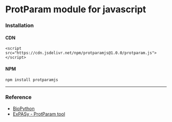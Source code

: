# ProtParam module for javascript

### Installation

#### CDN

```
<script src="https://cdn.jsdelivr.net/npm/protparamjs@1.0.0/protparam.js"></script>
```

#### NPM
```
npm install protparamjs
```

---

### Reference
- [BioPython](https://biopython.org/)
- [ExPASy - ProtParam tool](https://web.expasy.org/protparam/)
